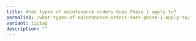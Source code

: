 ```yaml
---
title: What types of maintenance orders does Phase 1 apply to?
permalink: /what-types-of-maintenance-orders-does-phase-1-apply-to/
variant: tiptap
description: ""
---
```

